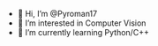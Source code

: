 - 👋 Hi, I’m @Pyroman17
- 👀 I’m interested in Computer Vision
- 🌱 I’m currently learning Python/C++
<!---
Pyroman17/Pyroman17 is a ✨ special ✨ repository because its `README.md` (this file) appears on your GitHub profile.
You can click the Preview link to take a look at your changes.
--->
